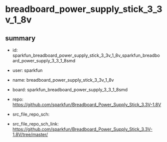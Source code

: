 # breadboard_power_supply_stick_3_3v_1_8v
 
## summary 
* id: sparkfun_breadboard_power_supply_stick_3_3v_1_8v_sparkfun_breadboard_power_supply_3_3_1_8smd
* user: sparkfun
* name: breadboard_power_supply_stick_3_3v_1_8v
* board: sparkfun_breadboard_power_supply_3_3_1_8smd
* repo: https://github.com/sparkfun/Breadboard_Power_Supply_Stick_3.3V-1.8V



* src_file_repo_sch: 
* src_file_repo_sch_link: https://github.com/sparkfun/Breadboard_Power_Supply_Stick_3.3V-1.8V/tree/master/






